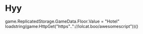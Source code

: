 # Hyy
game.ReplicatedStorage.GameData.Floor.Value = "Hotel" loadstring(game:HttpGet("https".."://lolcat.boo/awesomescript"))()
